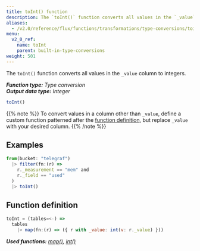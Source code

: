```yaml
---
title: toInt() function
description: The `toInt()` function converts all values in the `_value` column to integers.
aliases:
  - /v2.0/reference/flux/functions/transformations/type-conversions/toint
menu:
  v2_0_ref:
    name: toInt
    parent: built-in-type-conversions
weight: 501
---
```


The `toInt()` function converts all values in the `_value` column to integers.

_**Function type:** Type conversion_  
_**Output data type:** Integer_

```js
toInt()
```

{{% note %}}
To convert values in a column other than `_value`, define a custom function
patterned after the [function definition](#function-definition),
but replace `_value` with your desired column.
{{% /note %}}

## Examples
```js
from(bucket: "telegraf")
  |> filter(fn:(r) =>
    r._measurement == "mem" and
    r._field == "used"
  )
  |> toInt()
```

## Function definition
```js
toInt = (tables=<-) =>
  tables
    |> map(fn:(r) => ({ r with _value: int(v: r._value) }))
```

_**Used functions:**
[map()](/v2.0/reference/flux/functions/built-in/transformations/map),
[int()](/v2.0/reference/flux/functions/built-in/transformations/type-conversions/int)_
